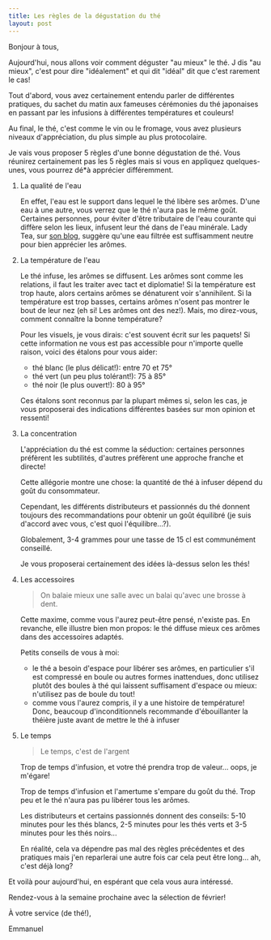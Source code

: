 ```yaml
---
title: Les règles de la dégustation du thé
layout: post
---
```


Bonjour à tous,

Aujourd'hui, nous allons voir comment déguster "au mieux" le thé. J dis "au
mieux", c'est pour dire "idéalement" et qui dit "idéal" dit que c'est
rarement le cas!

Tout d'abord, vous avez certainement entendu parler de différentes
pratiques, du sachet du matin aux fameuses cérémonies du thé japonaises en
passant par les infusions à différentes températures et couleurs!

Au final, le thé, c'est comme le vin ou le fromage, vous avez plusieurs
niveaux d'appréciation, du plus simple au plus protocolaire.

Je vais vous proposer 5 règles d'une bonne dégustation de thé. Vous
réunirez certainement pas les 5 règles mais si vous en appliquez
quelques-unes, vous pourrez dé*à apprécier différemment.

1. La qualité de l'eau

   En effet, l'eau est le support dans lequel le thé libère ses arômes.
   D'une eau à une autre, vous verrez que le thé n'aura pas le même goût.
   Certaines personnes, pour éviter d'être tributaire de l'eau courante qui
   diffère selon les lieux, infusent leur thé dans de l'eau minérale. Lady
   Tea, sur [son blog](https://ladytea.over-blog.com), suggère qu'une eau filtrée est suffisamment neutre pour
   bien apprécier les arômes.

2. La température de l'eau

   Le thé infuse, les arômes se diffusent. Les arômes sont comme les
   relations, il faut les traiter avec tact et diplomatie! Si la
   température est trop haute, alors certains arômes se dénaturent voir
   s'annihilent. Si la température est trop basses, certains arômes n'osent
   pas montrer le bout de leur nez (eh si! Les arômes ont des nez!). Mais,
   mo direz-vous, comment connaître la bonne température?

   Pour les visuels, je vous dirais: c'est souvent écrit sur les paquets!
   Si cette information ne vous est pas accessible pour n'importe quelle
   raison, voici des étalons pour vous aider:

   - thé blanc (le plus délicat!): entre 70 et 75°
   - thé vert (un peu plus tolérant!): 75 à 85°
   - thé noir (le plus ouvert!): 80 à 95°

   Ces étalons sont reconnus par la plupart mêmes si, selon les cas, je
   vous proposerai des indications différentes basées sur mon opinion et
   ressenti!

3. La concentration

   L'appréciation du thé est comme la séduction: certaines personnes
   préfèrent les subtilités, d'autres préfèrent une approche franche et
   directe!

   Cette allégorie montre une chose: la quantité de thé à infuser dépend du
   goût du consommateur.

   Cependant, les différents distributeurs et passionnés du thé donnent
   toujours des recommandations pour obtenir un goût équilibré (je suis
   d'accord avec vous, c'est quoi l'équilibre...?).

   Globalement, 3-4 grammes pour une tasse de 15 cl est communément
   conseillé.

   Je vous proposerai certainement des idées là-dessus selon les thés!

4. Les accessoires

   > On balaie mieux une salle avec un balai qu'avec une brosse
   > à dent.
   
   Cette maxime, comme vous l'aurez peut-être pensé, n'existe pas. En
   revanche, elle illustre bien mon propos: le thé diffuse mieux ces arômes
   dans des accessoires adaptés.

   Petits conseils de vous à moi:

   - le thé a besoin d'espace pour libérer ses arômes, en particulier s'il
     est compressé en boule ou autres formes inattendues, donc utilisez
     plutôt des boules à thé qui laissent suffisament d'espace ou mieux:
     n'utilisez pas de boule du tout!
   - comme vous l'aurez compris, il y a une histoire de température! Donc,
     beaucoup d'inconditionnels recommande d'ébouillanter la théière juste
     avant de mettre le thé à infuser

5. Le temps

   > Le temps, c'est de l'argent

   Trop de temps d'infusion, et votre thé prendra trop de valeur... oops,
   je m'égare!

   Trop de temps d'infusion et l'amertume s'empare du goût du thé. Trop
   peu et le thé n'aura pas pu libérer tous les arômes.

   Les distributeurs et certains passionnés donnent des conseils: 5-10
   minutes pour les thés blancs, 2-5 minutes pour les thés verts et 3-5
   minutes pour les thés noirs...

   En réalité, cela va dépendre pas mal des règles précédentes et des
   pratiques mais j'en reparlerai une autre fois car cela peut être long...
   ah, c'est déjà long?

Et voilà pour aujourd'hui, en espérant que cela vous aura intéressé.

Rendez-vous à la semaine prochaine avec la sélection de février!

À votre service (de thé!),

Emmanuel
